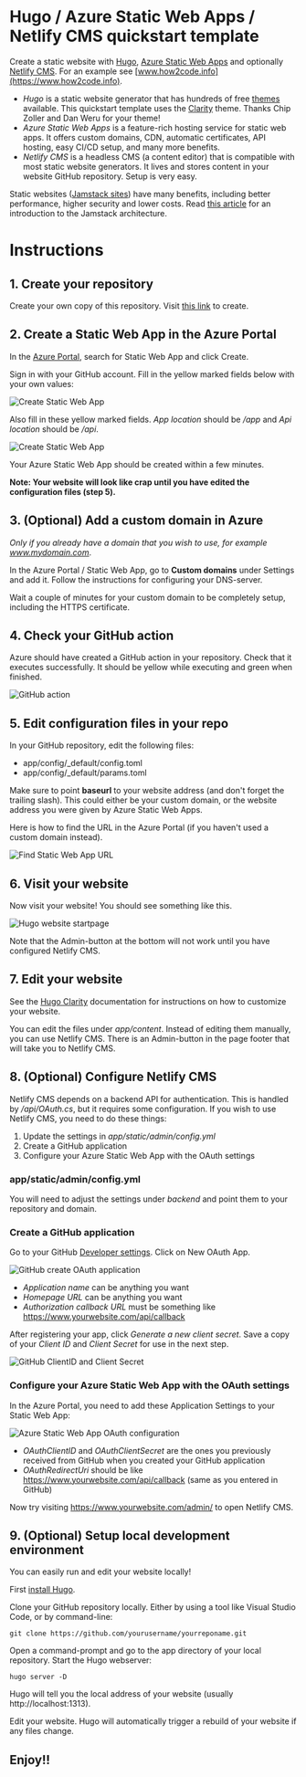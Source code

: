 # Hugo / Azure Static Web Apps / Netlify CMS quickstart template

Create a static website with [Hugo](https://gohugo.io/), [Azure Static Web Apps](https://docs.microsoft.com/en-us/azure/static-web-apps/) and optionally [Netlify CMS](https://www.netlifycms.org/). For an example see [www.how2code.info](https://www.how2code.info).

* *Hugo* is a static website generator that has hundreds of free [themes](https://themes.gohugo.io/) available. This quickstart template uses the [Clarity](https://themes.gohugo.io/hugo-clarity/) theme. Thanks Chip Zoller and Dan Weru for your theme!
* *Azure Static Web Apps* is a feature-rich hosting service for static web apps. It offers custom domains, CDN, automatic certificates, API hosting, easy CI/CD setup, and many more benefits.
* *Netlify CMS* is a headless CMS (a content editor) that is compatible with most static website generators. It lives and stores content in your website GitHub repository. Setup is very easy.

Static websites ([Jamstack sites](https://www.jamstack.org)) have many benefits, including better performance, higher security and lower costs. Read [this article](https://www.how2code.info/en/blog/azure-static-web-apps-the-fast-and-secure-way-to-run-your-blog/) for an introduction to the Jamstack architecture.

# Instructions

## 1. Create your repository
Create your own copy of this repository. Visit [this link](https://github.com/jahlen/hugo-azure-static-webapp/generate) to create.

## 2. Create a Static Web App in the Azure Portal
In the [Azure Portal](https://portal.azure.com/), search for Static Web App and click Create. 

Sign in with your GitHub account. Fill in the yellow marked fields below with your own values:

![Create Static Web App](readme-images/static-webapp-create.png)

Also fill in these yellow marked fields. *App location* should be */app* and *Api location* should be */api*.

![Create Static Web App](readme-images/static-webapp-create-2.png)

Your Azure Static Web App should be created within a few minutes.

**Note: Your website will look like crap until you have edited the configuration files (step 5).**

## 3. (Optional) Add a custom domain in Azure

*Only if you already have a domain that you wish to use, for example www.mydomain.com*. 

In the Azure Portal / Static Web App, go to **Custom domains** under Settings and add it. Follow the instructions for configuring your DNS-server.

Wait a couple of minutes for your custom domain to be completely setup, including the HTTPS certificate.

## 4. Check your GitHub action

Azure should have created a GitHub action in your repository. Check that it executes successfully. It should be yellow while executing and green when finished.

![GitHub action](readme-images/github-action.png)

## 5. Edit configuration files in your repo

In your GitHub repository, edit the following files:

* app/config/_default/config.toml
* app/config/_default/params.toml

Make sure to point **baseurl** to your website address (and don't forget the trailing slash). This could either be your custom domain, or the website address you were given by Azure Static Web Apps.

Here is how to find the URL in the Azure Portal (if you haven't used a custom domain instead).

![Find Static Web App URL](readme-images/find-static-webapp-url.png)

## 6. Visit your website

Now visit your website! You should see something like this.

![Hugo website startpage](readme-images/website-startpage.png)

Note that the Admin-button at the bottom will not work until you have configured Netlify CMS.

## 7. Edit your website

See the [Hugo Clarity](https://github.com/chipzoller/hugo-clarity) documentation for instructions on how to customize your website.

You can edit the files under *app/content*. Instead of editing them manually, you can use Netlify CMS. There is an Admin-button in the page footer that will take you to Netlify CMS.

## 8. (Optional) Configure Netlify CMS

Netlify CMS depends on a backend API for authentication. This is handled by */api/OAuth.cs*, but it requires some configuration. If you wish to use Netlify CMS, you need to do these things:

1. Update the settings in *app/static/admin/config.yml*
2. Create a GitHub application
3. Configure your Azure Static Web App with the OAuth settings

### app/static/admin/config.yml

You will need to adjust the settings under *backend* and point them to your repository and domain.

### Create a GitHub application

Go to your GitHub [Developer settings](https://github.com/settings/developers). Click on New OAuth App.

![GitHub create OAuth application](readme-images/github-new-oauth-application.png)

* *Application name* can be anything you want
* *Homepage URL* can be anything you want
* *Authorization callback URL* must be something like https://www.yourwebsite.com/api/callback

After registering your app, click *Generate a new client secret*. Save a copy of your *Client ID* and *Client Secret* for use in the next step.

![GitHub ClientID and Client Secret](readme-images/github-clientid-clientsecret.png)

### Configure your Azure Static Web App with the OAuth settings

In the Azure Portal, you need to add these Application Settings to your Static Web App:

![Azure Static Web App OAuth configuration](readme-images/azure-oauth-config.png)

* *OAuthClientID* and *OAuthClientSecret* are the ones you previously received from GitHub when you created your GitHub application
* *OAuthRedirectUri* should be like https://www.yourwebsite.com/api/callback (same as you entered in GitHub)

Now try visiting https://www.yourwebsite.com/admin/ to open Netlify CMS.

## 9. (Optional) Setup local development environment

You can easily run and edit your website locally!

First [install Hugo](https://gohugo.io/getting-started/installing). 

Clone your GitHub repository locally. Either by using a tool like Visual Studio Code, or by command-line:

```
git clone https://github.com/yourusername/yourreponame.git
```

Open a command-prompt and go to the app directory of your local repository. Start the Hugo webserver:

```
hugo server -D
```

Hugo will tell you the local address of your website (usually http://localhost:1313).

Edit your website. Hugo will automatically trigger a rebuild of your website if any files change.

## Enjoy!!
